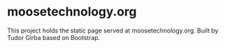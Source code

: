 moosetechnology.org
===================

This project holds the static page served at moosetechnology.org.
Built by Tudor Girba based on Bootstrap.
